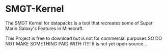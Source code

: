 # SMGT-Kernel
The SMGT Kernel for datapacks is a tool that recreates some of Super Mario Galaxy's Features in Minecraft.

This Project is free to download but is not for commercial purposes SO DO NOT MAKE SOMETHING PAID WITH IT!!!
It is not yet open-source...

